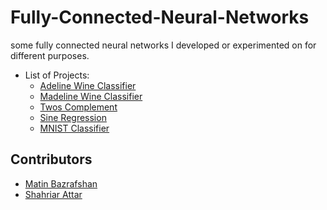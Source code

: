 # Fully-Connected-Neural-Networks

some fully connected neural networks I developed or experimented on for different purposes.

- List of Projects:
  - [Adeline Wine Classifier](./Adaline%20and%20Madeline/Adeline%20Wine%20Classifier/)
  - [Madeline Wine Classifier](./Adaline%20and%20Madeline/Madeline%20Gaussian%20Classifier/)
  - [Twos Complement](./M-P%20Neuron/Twos%20Complement/)
  - [Sine Regression](./Optimising%20Neural%20Network/Sine%20Regression/)
  - [MNIST Classifier](./Optimising%20Neural%20Network/MNIST%20Classifier/)

## Contributors

- [Matin Bazrafshan](https://github.com/FabulousMatin)
- [Shahriar Attar](https://github.com/Shahriar-0)
